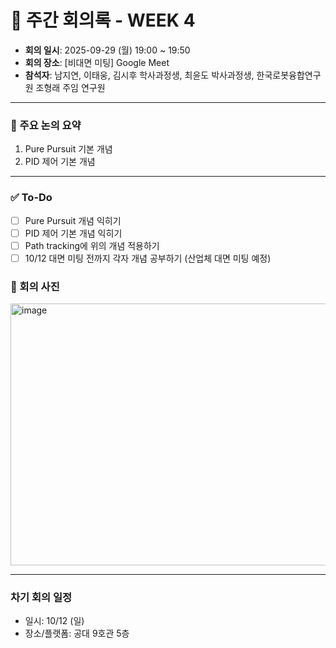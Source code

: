# 📝 주간 회의록 - WEEK 4

- **회의 일시**: 2025-09-29 (월) 19:00 ~ 19:50
- **회의 장소**: [비대면 미팅] Google Meet
- **참석자**: 남지연, 이태웅, 김시후 학사과정생, 최윤도 박사과정생, 한국로봇융합연구원 조형래 주임 연구원
  
---

### 📍 주요 논의 요약
1. Pure Pursuit 기본 개념
2. PID 제어 기본 개념

---

### ✅ To-Do
- [ ] Pure Pursuit 개념 익히기
- [ ] PID 제어 기본 개념 익히기
- [ ] Path tracking에 위의 개념 적용하기
- [ ] 10/12 대면 미팅 전까지 각자 개념 공부하기 (산업체 대면 미팅 예정)

### 📍 회의 사진
<img width="679" height="419" alt="image" src="https://github.com/user-attachments/assets/f057789c-f674-42af-93a2-ed6eb03133fb" />

---

### 차기 회의 일정
- 일시: 10/12 (일)
- 장소/플랫폼: 공대 9호관 5층 

